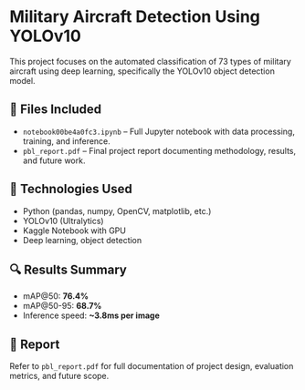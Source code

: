 # Military Aircraft Detection Using YOLOv10

This project focuses on the automated classification of 73 types of military aircraft using deep learning, specifically the YOLOv10 object detection model.

## 📁 Files Included
- `notebook00be4a0fc3.ipynb` – Full Jupyter notebook with data processing, training, and inference.
- `pbl_report.pdf` – Final project report documenting methodology, results, and future work.

## 📌 Technologies Used
- Python (pandas, numpy, OpenCV, matplotlib, etc.)
- YOLOv10 (Ultralytics)
- Kaggle Notebook with GPU
- Deep learning, object detection

## 🔍 Results Summary
- mAP@50: **76.4%**
- mAP@50-95: **68.7%**
- Inference speed: **~3.8ms per image**

## 📄 Report
Refer to `pbl_report.pdf` for full documentation of project design, evaluation metrics, and future scope.
